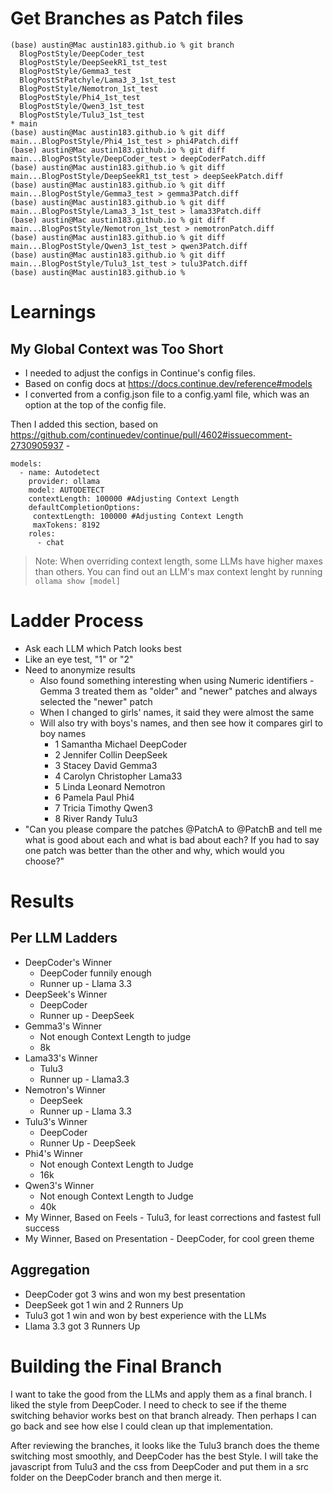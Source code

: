 # Get Branches as Patch files
```
(base) austin@Mac austin183.github.io % git branch
  BlogPostStyle/DeepCoder_test
  BlogPostStyle/DeepSeekR1_tst_test
  BlogPostStyle/Gemma3_test
  BlogPostStPatchyle/Lama3_3_1st_test
  BlogPostStyle/Nemotron_1st_test
  BlogPostStyle/Phi4_1st_test
  BlogPostStyle/Qwen3_1st_test
  BlogPostStyle/Tulu3_1st_test
* main
(base) austin@Mac austin183.github.io % git diff main...BlogPostStyle/Phi4_1st_test > phi4Patch.diff
(base) austin@Mac austin183.github.io % git diff main...BlogPostStyle/DeepCoder_test > deepCoderPatch.diff 
(base) austin@Mac austin183.github.io % git diff main...BlogPostStyle/DeepSeekR1_tst_test > deepSeekPatch.diff
(base) austin@Mac austin183.github.io % git diff main...BlogPostStyle/Gemma3_test > gemma3Patch.diff
(base) austin@Mac austin183.github.io % git diff main...BlogPostStyle/Lama3_3_1st_test > lama33Patch.diff
(base) austin@Mac austin183.github.io % git diff main...BlogPostStyle/Nemotron_1st_test > nemotronPatch.diff
(base) austin@Mac austin183.github.io % git diff main...BlogPostStyle/Qwen3_1st_test > qwen3Patch.diff
(base) austin@Mac austin183.github.io % git diff main...BlogPostStyle/Tulu3_1st_test > tulu3Patch.diff
(base) austin@Mac austin183.github.io % 

```
# Learnings
## My Global Context was Too Short
* I needed to adjust the configs in Continue's config files.
* Based on config docs at https://docs.continue.dev/reference#models
* I converted from a config.json file to a config.yaml file, which was an option at the top of the config file.

Then I added this section, based on https://github.com/continuedev/continue/pull/4602#issuecomment-2730905937 -
```
models:
  - name: Autodetect
    provider: ollama
    model: AUTODETECT
    contextLength: 100000 #Adjusting Context Length
    defaultCompletionOptions:
     contextLength: 100000 #Adjusting Context Length
     maxTokens: 8192
    roles:
      - chat
```
> Note: When overriding context length, some LLMs have higher maxes than others.  You can find out an LLM's max context lenght by running `ollama show [model]`

# Ladder Process
* Ask each LLM which Patch looks best
* Like an eye test, "1" or "2"
* Need to anonymize results
  * Also found something interesting when using Numeric identifiers - Gemma 3 treated them as "older" and "newer" patches and always selected the "newer" patch
  * When I changed to girls' names, it said they were almost the same
  * Will also try with boys's names, and then see how it compares girl to boy names
    * 1 Samantha Michael DeepCoder
    * 2 Jennifer Collin DeepSeek
    * 3 Stacey David Gemma3
    * 4 Carolyn Christopher Lama33
    * 5 Linda Leonard Nemotron
    * 6 Pamela Paul Phi4
    * 7 Tricia Timothy Qwen3
    * 8 River Randy Tulu3
* "Can you please compare the patches @PatchA to @PatchB  and tell me what is good about each and what is bad about each? If you had to say one patch was better than the other and why, which would you choose?"

# Results
## Per LLM Ladders
* DeepCoder's Winner
  * DeepCoder funnily enough
  * Runner up - Llama 3.3
* DeepSeek's Winner
  * DeepCoder
  * Runner up - DeepSeek
* Gemma3's Winner
  * Not enough Context Length to judge
  * 8k
* Lama33's Winner
  * Tulu3
  * Runner up - Llama3.3
* Nemotron's Winner
  * DeepSeek
  * Runner up - Llama 3.3
* Tulu3's Winner
  * DeepCoder
  * Runner Up - DeepSeek
* Phi4's Winner
  * Not enough Context Length to Judge
  * 16k
* Qwen3's Winner
  * Not enough Context Length to Judge
  * 40k
* My Winner, Based on Feels - Tulu3, for least corrections and fastest full success
* My Winner, Based on Presentation - DeepCoder, for cool green theme

## Aggregation
* DeepCoder got 3 wins and won my best presentation
* DeepSeek got 1 win and 2 Runners Up
* Tulu3 got 1 win and won by best experience with the LLMs
* Llama 3.3 got 3 Runners Up

# Building the Final Branch
I want to take the good from the LLMs and apply them as a final branch.  I liked the style from DeepCoder.  I need to check to see if the theme switching behavior works best on that branch already.  Then perhaps I can go back and see how else I could clean up that implementation.

After reviewing the branches, it looks like the Tulu3 branch does the theme switching most smoothly, and DeepCoder has the best Style.  I will take the javascript from Tulu3 and the css from DeepCoder and put them in a src folder on the DeepCoder branch and then merge it.